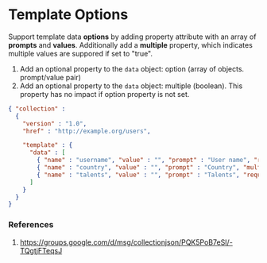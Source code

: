 # Template Options

Support template data **options** by adding property attribute with an array of **prompts** and **values**. Additionally add a **multiple** property, which indicates multiple values are suppored if set to "true".

1. Add an optional property to the <code>data</code> object: option (array of objects. prompt/value pair)
2. Add an optional property to the <code>data</code> object: multiple (boolean). This property has no impact if option property is not set.


```json
{ "collection" :
  {
    "version" : "1.0",
    "href" : "http://example.org/users",

    "template" : {
      "data" : [
        { "name" : "username", "value" : "", "prompt" : "User name", "required" : "true" },
        { "name" : "country", "value" : "", "prompt" : "Country", "multiple" : "false",  "options" : [ { "text" : "Germany", "value" : "de" }, { "text" : "Poland", "value" : "pl" } ] },
        { "name" : "talents", "value" : "", "prompt" : "Talents", "required" : "true", "multiple" : "true",  "options" : [ { "text" : "Swimming", "value" : "swimming" }, { "text" : "Climbing", "value" : "climbing" }, { "text" : "Socializing", "value" : "socializing" } ] }
      ]
    }
  }
}
```

### References
1. https://groups.google.com/d/msg/collectionjson/PQK5PoB7eSI/-TQgtjFTeqsJ
